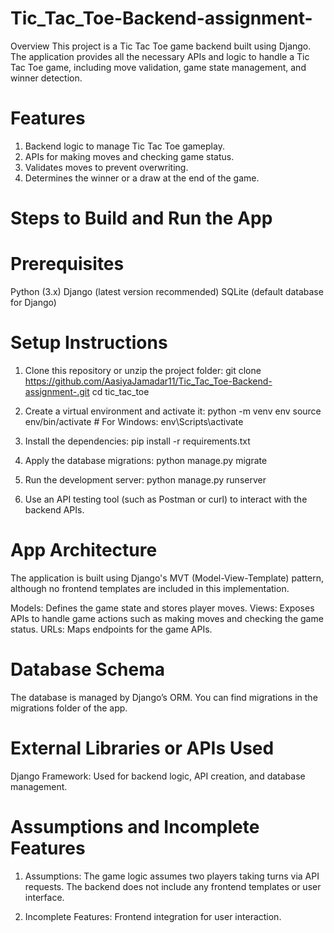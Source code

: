 # Tic_Tac_Toe-Backend-assignment-

Overview
This project is a Tic Tac Toe game backend built using Django. The application provides all the necessary APIs and logic to handle a Tic Tac Toe game, including move validation, game state management, and winner detection.

# Features
1. Backend logic to manage Tic Tac Toe gameplay.
2. APIs for making moves and checking game status.
3. Validates moves to prevent overwriting.
4. Determines the winner or a draw at the end of the game.

# Steps to Build and Run the App
# Prerequisites
Python (3.x)
Django (latest version recommended)
SQLite (default database for Django)

# Setup Instructions
1. Clone this repository or unzip the project folder:
git clone https://github.com/AasiyaJamadar11/Tic_Tac_Toe-Backend-assignment-.git
cd tic_tac_toe

2. Create a virtual environment and activate it:
python -m venv env
source env/bin/activate  # For Windows: env\Scripts\activate

3. Install the dependencies:
pip install -r requirements.txt

4. Apply the database migrations:
python manage.py migrate

5. Run the development server:
python manage.py runserver

6. Use an API testing tool (such as Postman or curl) to interact with the backend APIs.

# App Architecture
The application is built using Django's MVT (Model-View-Template) pattern, although no frontend templates are included in this implementation.

Models: Defines the game state and stores player moves.
Views: Exposes APIs to handle game actions such as making moves and checking the game status.
URLs: Maps endpoints for the game APIs.

# Database Schema
The database is managed by Django’s ORM. You can find migrations in the migrations folder of the app.

# External Libraries or APIs Used
Django Framework: Used for backend logic, API creation, and database management.

# Assumptions and Incomplete Features
1. Assumptions:
The game logic assumes two players taking turns via API requests.
The backend does not include any frontend templates or user interface.

2. Incomplete Features:
Frontend integration for user interaction.
